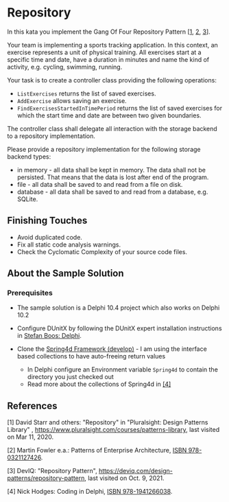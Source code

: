 # Repository

In this kata you implement the Gang Of Four Repository Pattern [[1](#ref-1), [2](#ref-2), [3](#ref-3)].

Your team is implementing a sports tracking application. In this context, an exercise represents a unit of physical training. All exercises start at a specific time and date, have a duration in minutes and name the kind of activity, e.g. cycling, swimming, running.

Your task is to create a controller class providing the following operations:

* `ListExercises` returns the list of saved exercises.
* `AddExercise` allows saving an exercise.
* `FindExercisesStartedInTimePeriod` returns the list of saved exercises for which the start time and date are between two given boundaries.

The controller class shall delegate all interaction with the storage backend to a repository implementation.

Please provide a repository implementation for the following storage backend types:

* in memory - all data shall be kept in memory. The data shall not be persisted. That means that the data is lost after end of the program.
* file - all data shall be saved to and read from a file on disk.
* database - all data shall be saved to and read from a database, e.g. SQLite.

## Finishing Touches

- Avoid duplicated code.
- Fix all static code analysis warnings.
- Check the Cyclomatic Complexity of your source code files.

## About the Sample Solution

### Prerequisites

* The sample solution is a Delphi 10.4 project which also works on Delphi 10.2

* Configure DUnitX by following the DUnitX expert installation instructions in [Stefan Boos: Delphi](https://wonderbird.github.io/pages/software-crafting/programming-languages/delphi.html).

* Clone the [Spring4d Framework (develop)](https://bitbucket.org/sglienke/spring4d/src/develop/) - I am using the interface based collections to have auto-freeing return values
  * In Delphi configure an Environment variable `Spring4d` to contain the directory you just checked out
  * Read more about the collections of Spring4d in [[4]](ref-4)

## References

<a name="ref-1">[1]</a> David Starr and others: "Repository" in "Pluralsight: Design Patterns Library"
, https://www.pluralsight.com/courses/patterns-library, last visited on Mar 11, 2020.

<a name="ref-2">[2]</a> Martin Fowler e.a.: Patterns of Enterprise Architecture, [ISBN 978-0321127426](https://isbnsearch.org/isbn/9780321127426).

<a name="ref-3">[3]</a> DevIQ: "Repository Pattern", https://deviq.com/design-patterns/repository-pattern, last visited on Oct. 9, 2021.

<a name="ref-4">[4]</a> Nick Hodges: Coding in Delphi, [ISBN 978-1941266038](https://www.amazon.de/Coding-Delphi-Nick-Hodges/dp/1941266037/).
